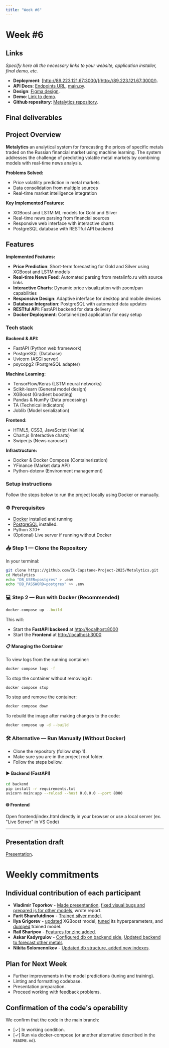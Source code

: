 ```yaml
---
title: "Week #6"
---
```


# **Week #6**

## Links

*Specify here all the necessary links to your website, application installer, final demo, etc.*

- **Deployment**: [http://89.223.121.67:3000/](http://89.223.121.67:3000/).
- **API Docs**: [Endpoints URL](http://89.223.121.67:8000/), [main.py](https://github.com/IU-Capstone-Project-2025/Metalytics/blob/main/backend/main.py).
- **Design**: [Figma design](https://www.figma.com/design/oqrwNbnmT7rRQNl58pdCmO/Metalytics).
- **Demo**: [Link to demo](http://89.223.121.67:3000/).
- **Github repository**: [Metalytics repository](https://github.com/IU-Capstone-Project-2025/Metalytics).

## Final deliverables

## Project Overview

**Metalytics** an analytical system for forecasting the prices of specific metals traded on the Russian financial market using machine learning. The system addresses the challenge of predicting volatile metal markets by combining models with real-time news analysis.

**Problems Solved:**
- Price volatility prediction in metal markets
- Data consolidation from multiple sources
- Real-time market intelligence integration

**Key Implemented Features:**
- XGBoost and LSTM ML models for Gold and Silver
- Real-time news parsing from financial sources
- Responsive web interface with interactive charts
- PostgreSQL database with RESTful API backend

## Features

**Implemented Features:**
- **Price Prediction**: Short-term forecasting for Gold and Silver using XGBoost and LSTM models
- **Real-time News Feed**: Automated parsing from metalinfo.ru with source links
- **Interactive Charts**: Dynamic price visualization with zoom/pan capabilities
- **Responsive Design**: Adaptive interface for desktop and mobile devices
- **Database Integration**: PostgreSQL with automated data updates
- **RESTful API**: FastAPI backend for data delivery
- **Docker Deployment**: Containerized application for easy setup

### Tech stack

**Backend & API:**
- FastAPI (Python web framework)
- PostgreSQL (Database)
- Uvicorn (ASGI server)
- psycopg2 (PostgreSQL adapter)

**Machine Learning:**
- TensorFlow/Keras (LSTM neural networks)
- Scikit-learn (General model design)
- XGBoost (Gradient boosting)
- Pandas & NumPy (Data processing)
- TA (Technical indicators)
- Joblib (Model serialization)

**Frontend:**
- HTML5, CSS3, JavaScript (Vanilla)
- Chart.js (Interactive charts)
- Swiper.js (News carousel)

**Infrastructure:**
- Docker & Docker Compose (Containerization)
- YFinance (Market data API)
- Python-dotenv (Environment management) 

### Setup instructions

Follow the steps below to run the project locally using Docker or manually.

### ⚙️ Prerequisites

- [Docker](https://www.docker.com/products/docker-desktop) installed and running
- [PostgreSQL](https://www.postgresql.org/) installed.
- Python 3.10+
- (Optional) Live server if running without Docker

### 📥 Step 1 — Clone the Repository

In your terminal:

```bash
git clone https://github.com/IU-Capstone-Project-2025/Metalytics.git
cd Metalytics
echo "DB_USER=postgres" > .env
echo "DB_PASSWORD=postgres" >> .env
```

### 💻 Step 2 — Run with Docker (Recommended)

```bash
docker-compose up --build
```
This will:
- Start the **FastAPI backend** at [http://localhost:8000](http://localhost:8000)
- Start the **Frontend** at [http://localhost:3000](http://localhost:3000)

#### 📋 Managing the Container

To view logs from the running container:
```bash
docker compose logs -f
```

To stop the container without removing it:
```bash
docker compose stop
```

To stop and remove the container:
```bash
docker compose down
```

To rebuild the image after making changes to the code:
```bash
docker compose up -d --build
```

### 🛠 Alternative — Run Manually (Without Docker)
- Clone the repository (follow step 1).
- Make sure you are in the project root folder.
- Follow the steps bellow.

#### ▶️ Backend (FastAPI)
```bash
cd backend
pip install -r requirements.txt
uvicorn main:app --reload --host 0.0.0.0 --port 8000
```
#### 🌐 Frontend
Open frontend/index.html directly in your browser or use a local server (ex. "Live Server" in VS Code)

---


## Presentation draft

[Presentation](https://docs.google.com/presentation/d/1XqyxYhNuF9FN-1GXS2dAr1vA0Jbelf5hi-97UJ7kR4s/edit?usp=sharing).

# Weekly commitments

## Individual contribution of each participant

- **Vladimir Toporkov** - [Made presentantion](https://docs.google.com/presentation/d/1XqyxYhNuF9FN-1GXS2dAr1vA0Jbelf5hi-97UJ7kR4s/edit?usp=sharing), [fixed visual bugs and prepared js for other models](https://github.com/IU-Capstone-Project-2025/Metalytics/pull/108), wrote report.
- **Farit Sharafutdinov** - [Trained silver model](https://github.com/IU-Capstone-Project-2025/Metalytics/commit/4cf0e2f5ed1078134a9764cf33a9353310af6d0b).
- **Ilya Grigorev** - <a href="https://github.com/IU-Capstone-Project-2025/Metalytics/commit/40d6391010ecfbe6ceff4e8657562591a280961c">updated</a> XGBoost model, <a href="https://github.com/IU-Capstone-Project-2025/Metalytics/commit/e97d6b3454a4a85de64599d2a045cb01e05da4a7">tuned</a> its hyperparameters, and <a href="https://github.com/IU-Capstone-Project-2025/Metalytics/commit/ecea777af51545c0180b99cad3a18e6583093438">dumped</a> trained model.
- **Rail Sharipov** - [Features for zinc added](https://github.com/IU-Capstone-Project-2025/Metalytics/commit/5c1854633482a2d0bb001c802521696ac74a55f8).
- **Askar Kadyrgulov** - [Configured db on backend side](https://github.com/IU-Capstone-Project-2025/Metalytics/pull/101), [Updated backend to forecast other metals](https://github.com/IU-Capstone-Project-2025/Metalytics/commit/4df87e92c2ede616c018ba01dc34705c57206c38)
- **Nikita Solomennikov** - [Updated db structure, added new indexes](https://github.com/IU-Capstone-Project-2025/Metalytics/pull/98).

## Plan for Next Week

- Further improvements in the model predictions (tuning and training).
- Linting and formatting codebase.
- Presentation preparation.
- Proceed working with feedback problems.

## Confirmation of the code's operability

We confirm that the code in the main branch:
- [✓] In working condition.
- [✓] Run via docker-compose (or another alternative described in the `README.md`).

